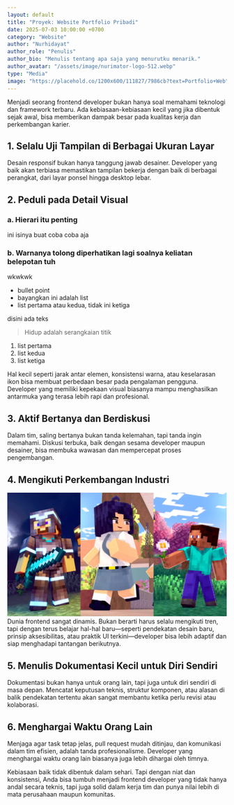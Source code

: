 ```yaml
---
layout: default
title: "Proyek: Website Portfolio Pribadi"
date: 2025-07-03 10:00:00 +0700
category: "Website"
author: "Nurhidayat"
author_role: "Penulis"
author_bio: "Menulis tentang apa saja yang menurutku menarik."
author_avatar: "/assets/image/nurimator-logo-512.webp"
type: "Media"
image: "https://placehold.co/1200x600/111827/7986cb?text=Portfolio+Web"
---
```


Menjadi seorang frontend developer bukan hanya soal memahami teknologi dan framework terbaru. Ada kebiasaan-kebiasaan kecil yang jika dibentuk sejak awal, bisa memberikan dampak besar pada kualitas kerja dan perkembangan karier.

## 1. Selalu Uji Tampilan di Berbagai Ukuran Layar

Desain responsif bukan hanya tanggung jawab desainer. Developer yang baik akan terbiasa memastikan tampilan bekerja dengan baik di berbagai perangkat, dari layar ponsel hingga desktop lebar.

## 2. Peduli pada Detail Visual

### a. Hierari itu penting

ini isinya buat coba coba aja

### b. Warnanya tolong diperhatikan lagi soalnya keliatan belepotan tuh

wkwkwk

- bullet point
- bayangkan ini adalah list
- list pertama atau kedua, tidak ini ketiga

disini ada teks
> Hidup adalah serangkaian titik

1. list pertama
2. list kedua
3. list ketiga

Hal kecil seperti jarak antar elemen, konsistensi warna, atau keselarasan ikon bisa membuat perbedaan besar pada pengalaman pengguna. Developer yang memiliki kepekaan visual biasanya mampu menghasilkan antarmuka yang terasa lebih rapi dan profesional.

## 3. Aktif Bertanya dan Berdiskusi

Dalam tim, saling bertanya bukan tanda kelemahan, tapi tanda ingin memahami. Diskusi terbuka, baik dengan sesama developer maupun desainer, bisa membuka wawasan dan mempercepat proses pengembangan.

## 4. Mengikuti Perkembangan Industri

![tiga variasi](/assets/image/triver.webp)
Dunia frontend sangat dinamis. Bukan berarti harus selalu mengikuti tren, tapi dengan terus belajar hal-hal baru—seperti pendekatan desain baru, prinsip aksesibilitas, atau praktik UI terkini—developer bisa lebih adaptif dan siap menghadapi tantangan berikutnya.

## 5. Menulis Dokumentasi Kecil untuk Diri Sendiri

Dokumentasi bukan hanya untuk orang lain, tapi juga untuk diri sendiri di masa depan. Mencatat keputusan teknis, struktur komponen, atau alasan di balik pendekatan tertentu akan sangat membantu ketika perlu revisi atau kolaborasi.

## 6. Menghargai Waktu Orang Lain

Menjaga agar task tetap jelas, pull request mudah ditinjau, dan komunikasi dalam tim efisien, adalah tanda profesionalisme. Developer yang menghargai waktu orang lain biasanya juga lebih dihargai oleh timnya.

Kebiasaan baik tidak dibentuk dalam sehari. Tapi dengan niat dan konsistensi, Anda bisa tumbuh menjadi frontend developer yang tidak hanya andal secara teknis, tapi juga solid dalam kerja tim dan punya nilai lebih di mata perusahaan maupun komunitas.